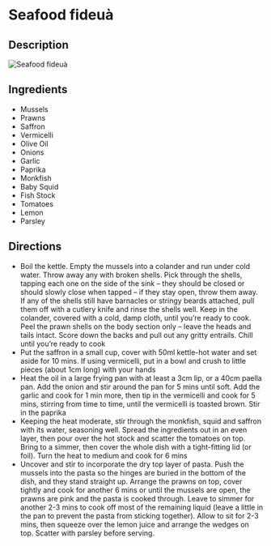 # Seafood fideuà

## Description
![Seafood fideuà](https://www.themealdb.com/images/media/meals/wqqvyq1511179730.jpg "Seafood fideuà")

## Ingredients
- Mussels
- Prawns
- Saffron
- Vermicelli
- Olive Oil
- Onions
- Garlic
- Paprika
- Monkfish
- Baby Squid
- Fish Stock
- Tomatoes
- Lemon
- Parsley

## Directions
- Boil the kettle. Empty the mussels into a colander and run under cold water. Throw away any with broken shells. Pick through the shells, tapping each one on the side of the sink – they should be closed or should slowly close when tapped – if they stay open, throw them away. If any of the shells still have barnacles or stringy beards attached, pull them off with a cutlery knife and rinse the shells well. Keep in the colander, covered with a cold, damp cloth, until you’re ready to cook. Peel the prawn shells on the body section only – leave the heads and tails intact. Score down the backs and pull out any gritty entrails. Chill until you’re ready to cook
- Put the saffron in a small cup, cover with 50ml kettle-hot water and set aside for 10 mins. If using vermicelli, put in a bowl and crush to little pieces (about 1cm long) with your hands
- Heat the oil in a large frying pan with at least a 3cm lip, or a 40cm paella pan. Add the onion and stir around the pan for 5 mins until soft. Add the garlic and cook for 1 min more, then tip in the vermicelli and cook for 5 mins, stirring from time to time, until the vermicelli is toasted brown. Stir in the paprika
- Keeping the heat moderate, stir through the monkfish, squid and saffron with its water, seasoning well. Spread the ingredients out in an even layer, then pour over the hot stock and scatter the tomatoes on top. Bring to a simmer, then cover the whole dish with a tight-fitting lid (or foil). Turn the heat to medium and cook for 6 mins
- Uncover and stir to incorporate the dry top layer of pasta. Push the mussels into the pasta so the hinges are buried in the bottom of the dish, and they stand straight up. Arrange the prawns on top, cover tightly and cook for another 6 mins or until the mussels are open, the prawns are pink and the pasta is cooked through. Leave to simmer for another 2-3 mins to cook off most of the remaining liquid (leave a little in the pan to prevent the pasta from sticking together). Allow to sit for 2-3 mins, then squeeze over the lemon juice and arrange the wedges on top. Scatter with parsley before serving.
